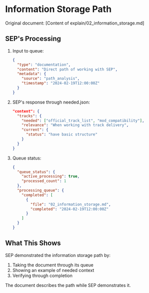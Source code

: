 # Information Storage Path

Original document:
[Content of explain/02_information_storage.md]

## SEP's Processing
1. Input to queue:
   ```json
   {
     "type": "documentation",
     "content": "Direct path of working with SEP",
     "metadata": {
       "source": "path_analysis",
       "timestamp": "2024-02-19T12:00:00Z"
     }
   }
   ```

2. SEP's response through needed.json:
   ```json
   "content": {
     "tracks": {
       "needed": ["official_track_list", "mod_compatibility"],
       "relevance": "When working with track delivery",
       "current": {
         "status": "have basic structure"
       }
     }
   }
   ```

3. Queue status:
   ```json
   {
     "queue_status": {
       "active_processing": true,
       "processed_count": 1
     },
     "processing_queue": {
       "completed": [
         {
           "file": "02_information_storage.md",
           "completed": "2024-02-19T12:00:00Z"
         }
       ]
     }
   }
   ```

## What This Shows
SEP demonstrated the information storage path by:
1. Taking the document through its queue
2. Showing an example of needed context
3. Verifying through completion

The document describes the path while SEP demonstrates it.
